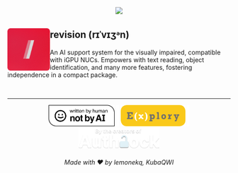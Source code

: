 <!--

    https://github.com/RedefinedVision/revision/
    Modified on 2/6/2024 = lemonek
    
    -->

<p align="center">
  <img src="https://raw.githubusercontent.com/RedefinedVision/revision/main/img/readme-banner.png">
</p>

<p align="center">
  <h2 align="left">
    <img align="left" width="96" src="https://raw.githubusercontent.com/RedefinedVision/revision/main/img/readme-logo.png">
    revision (rɪˈvɪʒᵊn) <br>
  </h2>
  <p align="left">
    An AI support system for the visually impaired, compatible with iGPU NUCs. Empowers with text reading, object identification, and many more features, fostering independence in a compact package.
  </p>
</p>

<br>
<hr>

<p align="center">
    <img height="48" src="https://raw.githubusercontent.com/RedefinedVision/revision/main/img/badges/ai.png">
    <img height="48" src="https://raw.githubusercontent.com/RedefinedVision/revision/main/img/spacing.png">
    <img height="48" src="https://raw.githubusercontent.com/RedefinedVision/revision/main/img/badges/explory.png">
    <img height="48" src="https://raw.githubusercontent.com/RedefinedVision/revision/main/img/spacing.png">
    <img height="48" src="https://raw.githubusercontent.com/RedefinedVision/revision/main/img/badges/authlock.png">
</p>

<h6 align="center">Made with ❤ by lemonekq, KubaQWI</h6>
